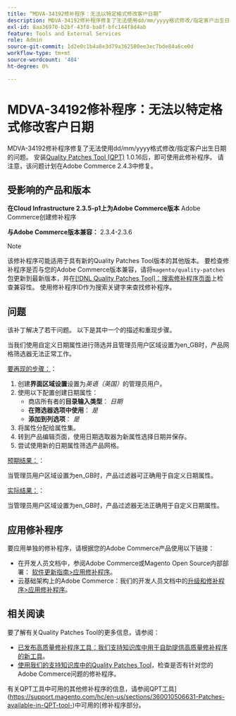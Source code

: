 ```yaml
---
title: “MDVA-34192修补程序：无法以特定格式修改客户日期”
description: MDVA-34192修补程序修复了无法使用dd/mm/yyyy格式修改/指定客户出生日期的问题。 安装[Quality Patches Tool (QPT)](/help/announcements/adobe-commerce-announcements/magento-quality-patches-released-new-tool-to-self-serve-quality-patches.md) 1.0.16后，即可使用此修补程序。 请注意，该问题计划在Adobe Commerce 2.4.3中修复。
exl-id: 8aa36970-b2bf-43f8-ba8f-bfc144f8d4ab
feature: Tools and External Services
role: Admin
source-git-commit: 1d2e0c1b4a8e3d79a362500ee3ec7bde84a6ce0d
workflow-type: tm+mt
source-wordcount: '484'
ht-degree: 0%

---
```


# MDVA-34192修补程序：无法以特定格式修改客户日期

MDVA-34192修补程序修复了无法使用dd/mm/yyyy格式修改/指定客户出生日期的问题。 安装[Quality Patches Tool (QPT)](/help/announcements/adobe-commerce-announcements/magento-quality-patches-released-new-tool-to-self-serve-quality-patches.md) 1.0.16后，即可使用此修补程序。 请注意，该问题计划在Adobe Commerce 2.4.3中修复。

## 受影响的产品和版本

**在Cloud Infrastructure 2.3.5-p1上为Adobe Commerce版本** Adobe Commerce创建修补程序

**与Adobe Commerce版本兼容：** 2.3.4-2.3.6

>[!NOTE]
>
>该修补程序可能适用于具有新的Quality Patches Tool版本的其他版本。 要检查修补程序是否与您的Adobe Commerce版本兼容，请将`magento/quality-patches`包更新到最新版本，并在[[!DNL Quality Patches Tool]：搜索修补程序页面](https://devdocs.magento.com/quality-patches/tool.html#patch-grid)上检查兼容性。 使用修补程序ID作为搜索关键字来查找修补程序。

## 问题

该补丁解决了若干问题。 以下是其中一个的描述和重现步骤。

当我们使用自定义日期属性进行筛选并且管理员用户区域设置为en\_GB时，产品网格筛选器无法正常工作。

<u>要再现的步骤：</u>：

1. 创建&#x200B;**界面区域设置**&#x200B;设置为&#x200B;*英语（英国）*&#x200B;的管理员用户。
1. 使用以下配置创建日期属性：
   * 商店所有者的&#x200B;**目录输入类型**： *日期*
   * **在筛选器选项中使用**： *是*
   * **添加到列选项**： *是*
1. 将属性分配给属性集。
1. 转到产品编辑页面，使用日期选取器为新属性选择日期并保存。
1. 尝试使用新的日期属性筛选产品网格。

<u>预期结果：</u>：

当管理员用户区域设置为en\_GB时，产品过滤器可正确用于自定义日期属性。

<u>实际结果：</u>：

当管理员用户区域设置为en\_GB时，产品过滤器无法正确用于自定义日期属性。

## 应用修补程序

要应用单独的修补程序，请根据您的Adobe Commerce产品使用以下链接：

* 在开发人员文档中，参阅Adobe Commerce或Magento Open Source内部部署： [软件更新指南>应用修补程序](https://devdocs.magento.com/guides/v2.4/comp-mgr/patching/mqp.html)。
* 云基础架构上的Adobe Commerce：我们的开发人员文档中的[升级和修补程序>应用修补程序](https://devdocs.magento.com/cloud/project/project-patch.html)。

## 相关阅读

要了解有关Quality Patches Tool的更多信息，请参阅：

* [已发布高质量修补程序工具：我们支持知识库中用于自助提供高质量修补程序的新工具](/help/announcements/adobe-commerce-announcements/magento-quality-patches-released-new-tool-to-self-serve-quality-patches.md)。
* [使用我们的支持知识库中的Quality Patches Tool](/help/support-tools/patches-available-in-qpt-tool/check-patch-for-magento-issue-with-magento-quality-patches.md)，检查是否有针对您的Adobe Commerce问题的修补程序。

有关QPT工具中可用的其他修补程序的信息，请参阅QPT工具](https://support.magento.com/hc/en-us/sections/360010506631-Patches-available-in-QPT-tool-)中可用的[修补程序部分。
